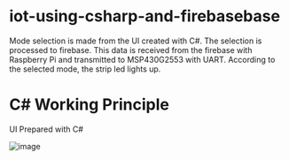 # iot-using-csharp-and-firebasebase

Mode selection is made from the UI created with C#. The selection is processed to firebase. This data is received from the firebase with Raspberry Pi and transmitted to MSP430G2553 with UART. According to the selected mode, the strip led lights up.

# C# Working Principle

UI Prepared with C#

![image](https://user-images.githubusercontent.com/77415599/147702129-0ec2d7ad-d673-451f-883a-b9897e8fb7a2.png)


